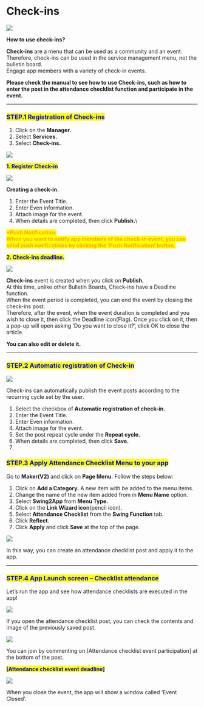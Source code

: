 # Check-ins

![](https://support.swing2app.com/wp-content/uploads/2018/10/ck1.png)

**How to use check-ins?**

**Check-ins** are a menu that can be used as a community and an event.\
Therefore, check-ins can be used in the service management menu, not the bulletin board.\
Engage app members with a variety of check-in events.

**Please check the manual to see how to use Check-ins, such as how to enter the post in the attendance checklist function and participate in the event.**

***

### <mark style="color:blue;">**STEP.1 Registration of Check-ins**</mark>

1. Click on the **Manager.**
2. Select **Services.**
3. Select **Check-ins.** &#x20;

![](https://support.swing2app.com/wp-content/uploads/2018/10/w-2.png)

<mark style="color:blue;">**1. Register Check-in**</mark>

![](https://support.swing2app.com/wp-content/uploads/2018/10/e7.png)

**Creating a check-in.**&#x20;

1. Enter the Event Title.
2. Enter Even information.
3. Attach image for the event.
4. When details are completed, then click **Publish.**\


<mark style="color:orange;">**\*Push Notification:**</mark>\
<mark style="color:orange;">**When you want to notify app members of the check-in event, you can send push notifications by clicking the ‘Push Notification’ button.**</mark>



<mark style="color:blue;">**2. Check-ins deadline.**</mark>

![](https://support.swing2app.com/wp-content/uploads/2018/10/Att3.png)

**Check-ins** event is created when you click on **Publish.**\
At this time, unlike other Bulletin Boards, Check-ins have a Deadline function.\
When the event period is completed, you can end the event by closing the check-ins post.\
Therefore, after the event, when the event duration is completed and you wish to close it, then click the Deadline icon(Flag). Once you click on it, then a pop-up will open asking ‘Do you want to close it?’, click OK to close the article.

**You can also edit or delete it.**

***

### <mark style="color:blue;">**STEP.2 Automatic registration of Check-in**</mark>

![](https://support.swing2app.com/wp-content/uploads/2018/10/e8.png)

Check-ins can automatically publish the event posts according to the recurring cycle set by the user.

1. Select the checkbox of **Automatic registration of check-in.**&#x20;
2. Enter the Event Title.
3. Enter Even information.
4. Attach image for the event.
5. Set the post repeat cycle under the **Repeat cycle.**
6. When details are completed, then click **Save.**
7.

### <mark style="color:blue;">**STEP.3  Apply Attendance Checklist Menu to your app**</mark>

Go to **Maker(V2)** and click on **Page Menu.** Follow the steps below:

1. Click on **Add a Category.** A new item with be added to the menu items.&#x20;
2. Change the name of the new item added from in **Menu Name** option.
3. &#x20;Select **Swing2App** from **Menu Type.**
4. Click on the **Link Wizard icon**(pencil icon).
5. Select **Attendance Checklist** from the **Swing Function** tab.&#x20;
6. Click **Reflect**.
7. Click **Apply** and click **Save** at the top of the page.

![](https://support.swing2app.com/wp-content/uploads/2018/10/Up1.png)

In this way, you can create an attendance checklist post and apply it to the app.

***

### <mark style="color:blue;">**STEP.4  App Launch screen – Checklist attendance**</mark>

Let’s run the app and see how attendance checklists are executed in the app!

![](https://support.swing2app.com/wp-content/uploads/2018/10/Group-179@3x.png)

If you open the attendance checklist post, you can check the contents and image of the previously saved post.

![](https://support.swing2app.com/wp-content/uploads/2018/10/Group-189@3x.png)

You can join by commenting on \[Attendance checklist event participation] at the bottom of the post.

<mark style="color:blue;">**\[Attendance checklist event deadline]**</mark>

![](https://support.swing2app.com/wp-content/uploads/2018/10/Group-190@3x.png)

When you close the event, the app will show a window called ‘Event Closed’.
